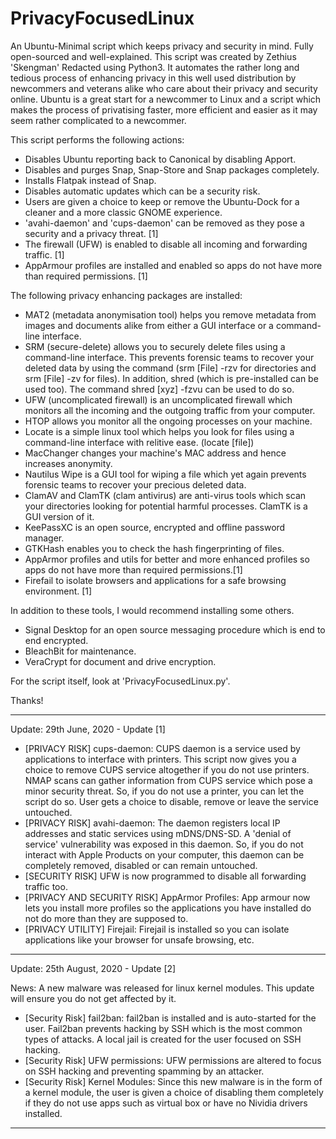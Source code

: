 # PrivacyFocusedLinux

An Ubuntu-Minimal script which keeps privacy and security in mind. Fully open-sourced and well-explained.
This script was created by Zethius 'Skengman' Redacted using Python3. It automates the rather long and tedious process of enhancing privacy in this well used distribution by newcommers and veterans alike who care about their privacy and security online.
Ubuntu is a great start for a newcommer to Linux and a script which makes the process of privatising faster, more efficient and easier as it may seem rather complicated to a newcommer.

This script performs the following actions:
- Disables Ubuntu reporting back to Canonical by disabling Apport.
- Disables and purges Snap, Snap-Store and Snap packages completely.
- Installs Flatpak instead of Snap.
- Disables automatic updates which can be a security risk.
- Users are given a choice to keep or remove the Ubuntu-Dock for a cleaner and a more classic GNOME experience.
- 'avahi-daemon' and 'cups-daemon' can be removed as they pose a security and a privacy threat. [1]
- The firewall (UFW) is enabled to disable all incoming and forwarding traffic. [1]
- AppArmour profiles are installed and enabled so apps do not have more than required permissions. [1]

The following privacy enhancing packages are installed:
- MAT2 (metadata anonymisation tool) helps you remove metadata from images and documents alike from either a GUI interface or a command-line interface.
- SRM (secure-delete) allows you to securely delete files using a command-line interface. This prevents forensic teams to recover your deleted data by using the command (srm [File] -rzv for directories and srm [File] -zv for files). In addition, shred (which is pre-installed can be used too). The command shred [xyz] -fzvu can be used to do so.
- UFW (uncomplicated firewall) is an uncomplicated firewall which monitors all the incoming and the outgoing traffic from your computer. 
- HTOP allows you monitor all the ongoing processes on your machine.
- Locate is a simple linux tool which helps you look for files using a command-line interface with relitive ease. (locate [file])
- MacChanger changes your machine's MAC address and hence increases anonymity.
- Nautilus Wipe is a GUI tool for wiping a file which yet again prevents forensic teams to recover your precious deleted data.
- ClamAV and ClamTK (clam antivirus) are anti-virus tools which scan your directories looking for potential harmful processes. ClamTK is a GUI version of it.
- KeePassXC is an open source, encrypted and offline password manager.
- GTKHash enables you to check the hash fingerprinting of files.
- AppArmor profiles and utils for better and more enhanced profiles so apps do not have more than required permissions.[1]
- Firefail to isolate browsers and applications for a safe browsing environment. [1]

In addition to these tools, I would recommend installing some others.
- Signal Desktop for an open source messaging procedure which is end to end encrypted.
- BleachBit for maintenance.
- VeraCrypt for document and drive encryption.

For the script itself, look at 'PrivacyFocusedLinux.py'.

Thanks!

--------------------------------------------------
Update: 29th June, 2020 - Update [1]

- [PRIVACY RISK] cups-daemon: CUPS daemon is a service used by applications to interface with printers. This script now gives you a choice to remove CUPS service altogether if you do not use printers. NMAP scans can gather information from CUPS service which pose a minor security threat. So, if you do not use a printer, you can let the script do so. User gets a choice to disable, remove or leave the service untouched.
- [PRIVACY RISK] avahi-daemon: The daemon registers local IP addresses and static services using mDNS/DNS-SD. A 'denial of service' vulnerability was exposed in this daemon. So, if you do not interact with Apple Products on your computer, this daemon can be completely removed, disabled or can remain untouched.
- [SECURITY RISK] UFW is now programmed to disable all forwarding traffic too.
- [PRIVACY AND SECURITY RISK] AppArmor Profiles: App armour now lets you install more profiles so the applications you have installed do not do more than they are supposed to.
- [PRIVACY UTILITY] Firejail: Firejail is installed so you can isolate applications like your browser for unsafe browsing, etc.
--------------------------------------------------
Update: 25th August, 2020 - Update [2]

News: A new malware was released for linux kernel modules. This update will ensure you do not get affected by it.

- [Security Risk] fail2ban: fail2ban is installed and is auto-started for the user. Fail2ban prevents hacking by SSH which is the most common types of attacks. A local jail is created for the user focused on SSH hacking.
- [Security Risk] UFW permissions: UFW permissions are altered to focus on SSH hacking and preventing spamming by an attacker.
- [Security Risk] Kernel Modules: Since this new malware is in the form of a kernel module, the user is given a choice of disabling them completely if they do not use apps such as virtual box or have no Nividia drivers installed.
--------------------------------------------------

